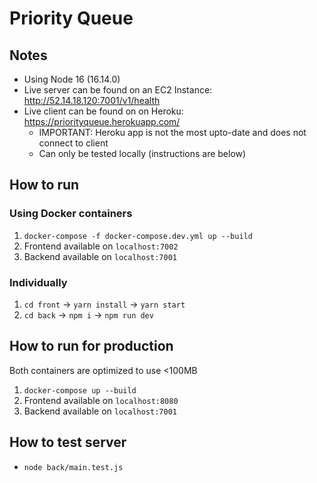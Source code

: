 # Priority Queue

## Notes

- Using Node 16 (16.14.0)
- Live server can be found on an EC2 Instance: http://52.14.18.120:7001/v1/health
- Live client can be found on on Heroku: https://priorityqueue.herokuapp.com/
  - IMPORTANT: Heroku app is not the most upto-date and does not connect to client
  - Can only be tested locally (instructions are below)

## How to run

### Using Docker containers

1. `docker-compose -f docker-compose.dev.yml up --build`
2. Frontend available on `localhost:7002`
3. Backend available on `localhost:7001`

### Individually

1. `cd front` -> `yarn install` -> `yarn start`
1. `cd back` -> `npm i` -> `npm run dev`

## How to run for production

Both containers are optimized to use <100MB

1. `docker-compose up --build`
2. Frontend available on `localhost:8080`
3. Backend available on `localhost:7001`

## How to test server

- `node back/main.test.js`
